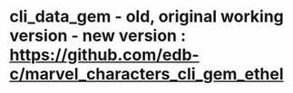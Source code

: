 # cli_data_gem - old, original working version - new version : https://github.com/edb-c/marvel_characters_cli_gem_ethel
